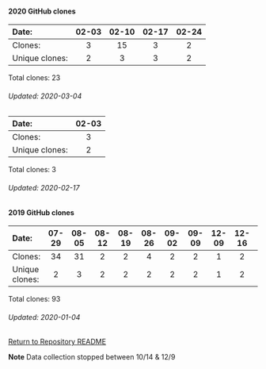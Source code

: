 #### 2020 GitHub clones
Date:             |     02-03  |    02-10 |  02-17  |  02-24
|:---    |:---:   |:---:  |:---:  |:---:
Clones:           |     3      |    15    |  3      |  2
Unique   clones:  |    2       |    3     |      3  |      2

Total clones: 23
###### Updated: 2020-03-04


Date:		    |       02-03
|:---    |:---:
Clones:		  |      3
Unique   clones:  |     2

Total clones: 3
###### Updated: 2020-02-17

#### 2019 GitHub clones
Date:		    |        07-29   |       08-05   |       08-12   |       08-19   |       08-26   |       09-02  |  09-09  |  12-09  |  12-16  |  12-23  |  12-30
|:---    |:---:   |:---:  |:---:  |:---:  |:---:  |:---:  |:---:  |:---:  |:---:  |:---:  |:---:
Clones:		  |        34      |       31      |       2       |       2       |       4       |       2      |  2      |  1      |  2      |  9      |  4
Unique   clones:  |       2       |       3       |       2       |       2       |       2       |      2  |      2  |      1  |      2  |      8  |      2

Total clones: 93
###### Updated: 2020-01-04

[Return to Repository README](https://github.com/BradleyA/Linux-admin/blob/master/README.md#traffic)

**Note**  Data collection stopped between 10/14 & 12/9
